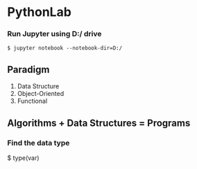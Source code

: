 # PythonLab

### Run Jupyter using D:/ drive
```
$ jupyter notebook --notebook-dir=D:/
```

## Paradigm
1. Data Structure
2. Object-Oriented
3. Functional

## Algorithms + Data Structures = Programs

### Find the data type
$ type(var)